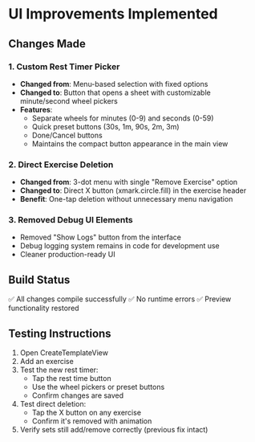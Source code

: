 # UI Improvements Implemented

## Changes Made

### 1. Custom Rest Timer Picker
- **Changed from**: Menu-based selection with fixed options
- **Changed to**: Button that opens a sheet with customizable minute/second wheel pickers
- **Features**:
  - Separate wheels for minutes (0-9) and seconds (0-59)
  - Quick preset buttons (30s, 1m, 90s, 2m, 3m)
  - Done/Cancel buttons
  - Maintains the compact button appearance in the main view

### 2. Direct Exercise Deletion
- **Changed from**: 3-dot menu with single "Remove Exercise" option
- **Changed to**: Direct X button (xmark.circle.fill) in the exercise header
- **Benefit**: One-tap deletion without unnecessary menu navigation

### 3. Removed Debug UI Elements
- Removed "Show Logs" button from the interface
- Debug logging system remains in code for development use
- Cleaner production-ready UI

## Build Status
✅ All changes compile successfully
✅ No runtime errors
✅ Preview functionality restored

## Testing Instructions
1. Open CreateTemplateView
2. Add an exercise
3. Test the new rest timer:
   - Tap the rest time button
   - Use the wheel pickers or preset buttons
   - Confirm changes are saved
4. Test direct deletion:
   - Tap the X button on any exercise
   - Confirm it's removed with animation
5. Verify sets still add/remove correctly (previous fix intact)